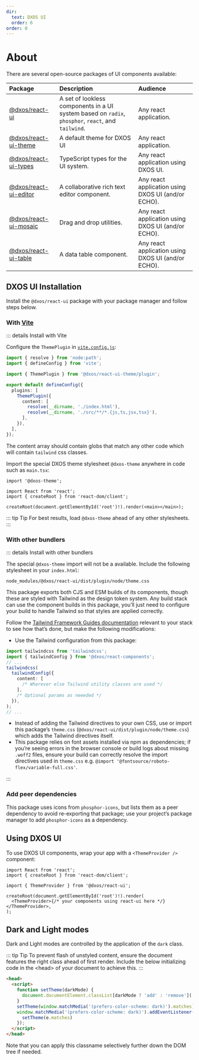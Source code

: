 ```yaml
---
dir:
  text: DXOS UI
  order: 6
order: 0
---
```


# About

There are several open-source packages of UI components available:

| Package                                                                      | Description                                                                                        | Audience                                           |
| :--------------------------------------------------------------------------- | :------------------------------------------------------------------------------------------------- | :------------------------------------------------- |
| [@dxos/react-ui](https://www.npmjs.com/package/@dxos/react-ui)               | A set of lookless components in a UI system based on `radix`, `phosphor`, `react`, and `tailwind`. | Any react application.                             |
| [@dxos/react-ui-theme](https://www.npmjs.com/package/@dxos/react-ui-theme)   | A default theme for DXOS UI                                                                        | Any react application.                             |
| [@dxos/react-ui-types](https://www.npmjs.com/package/@dxos/react-ui-types)   | TypeScript types for the UI system.                                                                | Any react application using DXOS UI.               |
| [@dxos/react-ui-editor](https://www.npmjs.com/package/@dxos/react-ui-editor) | A collaborative rich text editor component.                                                        | Any react application using DXOS UI (and/or ECHO). |
| [@dxos/react-ui-mosaic](https://www.npmjs.com/package/@dxos/react-ui-mosaic) | Drag and drop utilities.                                                                           | Any react application using DXOS UI (and/or ECHO). |
| [@dxos/react-ui-table](https://www.npmjs.com/package/@dxos/react-ui-table)   | A data table component.                                                                            | Any react application using DXOS UI (and/or ECHO). |

## DXOS UI Installation

Install the `@dxos/react-ui` package with your package manager and follow steps below.

### With [Vite](https://vitejs.dev)

::: details Install with Vite

Configure the `ThemePlugin` in [`vite.config.js`](https://vitejs.dev/config/):

```ts file=./snippets/vite-config.ts#L5-
import { resolve } from 'node:path';
import { defineConfig } from 'vite';

import { ThemePlugin } from '@dxos/react-ui-theme/plugin';

export default defineConfig({
  plugins: [
    ThemePlugin({
      content: [
        resolve(__dirname, './index.html'),
        resolve(__dirname, './src/**/*.{js,ts,jsx,tsx}'),
      ],
    }),
  ],
});
```

The content array should contain globs that match any other code which will contain `tailwind` css classes.

Import the special DXOS theme stylesheet `@dxos-theme` anywhere in code such as `main.tsx`:

```tsx{1} file=./snippets/vite-main.tsx#L5-
import '@dxos-theme';

import React from 'react';
import { createRoot } from 'react-dom/client';

createRoot(document.getElementById('root')!).render(<main></main>);
```

::: tip Tip
For best results, load `@dxos-theme` ahead of any other stylesheets.
:::

### With other bundlers

::: details Install with other bundlers

The special `@dxos-theme` import will not be a available. Include the following stylesheet in your `index.html`:

```
node_modules/@dxos/react-ui/dist/plugin/node/theme.css
```

This package exports both CJS and ESM builds of its components, though these are styled with Tailwind as the design token system. Any build stack can use the component builds in this package, you’ll just need to configure your build to handle Tailwind so that styles are applied correctly.

Follow the [Tailwind Framework Guides documentation](https://tailwindcss.com/docs/installation/framework-guides) relevant to your stack to see how that’s done, but make the following modifications:

* Use the Tailwind configuration from this package:

```ts
import tailwindcss from 'tailwindcss';
import { tailwindConfig } from '@dxos/react-components';
// ...
tailwindcss(
  tailwindConfig({
    content: [
      /* Wherever else Tailwind utility classes are used */
    ],
    /* Optional params as neeeded */
  }),
);
// ...
```

* Instead of adding the Tailwind directives to your own CSS, use or import this package’s `theme.css` (`@dxos/react-ui/dist/plugin/node/theme.css`) which adds the Tailwind directives itself.
* This package relies on font assets installed via npm as dependencies; if you’re seeing errors in the browser console or build logs about missing `.woff2` files, ensure your build can correctly resolve the import directives used in `theme.css` e.g. `@import '@fontsource/roboto-flex/variable-full.css'`.

:::

### Add peer dependencies

This package uses icons from `phosphor-icons`, but lists them as a peer dependency to avoid re-exporting that package; use your project’s package manager to add `phosphor-icons` as a dependency.

## Using DXOS UI

To use DXOS UI components, wrap your app with a `<ThemeProvider />` component:

```tsx file=./snippets/theme-provider.tsx#L5-
import React from 'react';
import { createRoot } from 'react-dom/client';

import { ThemeProvider } from '@dxos/react-ui';

createRoot(document.getElementById('root')!).render(
  <ThemeProvider>{/* your components using react-ui here */}</ThemeProvider>,
);
```

## Dark and Light modes

Dark and Light modes are controlled by the application of the `dark` class.

::: tip Tip
To prevent flash of unstyled content, ensure the document features the right class ahead of first render. Include the below initializing code in the \<head> of your document to achieve this.
:::

```html file=./snippets/dark-mode.html
<head>
  <script>
    function setTheme(darkMode) {
      document.documentElement.classList[darkMode ? 'add' : 'remove']('dark')
    }
    setTheme(window.matchMedia('(prefers-color-scheme: dark)').matches)
    window.matchMedia('(prefers-color-scheme: dark)').addEventListener('change', function (e) {
      setTheme(e.matches)
    });
  </script>
</head>
```

Note that you can apply this classname selectively further down the DOM tree if needed.

<!-- ## Browsing Components

[Storybook](https://storybook.js.org/) is used to browse and test components.

* [react-ui storybook](https://609d2a9c8202250039083fbb-owiqnnxehq.chromatic.com/).
* [react-shell storybook](https://64c18b27fca920629f846e5b-qdjdssmfjl.chromatic.com/) -->

